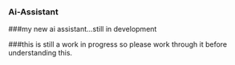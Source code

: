 ### Ai-Assistant
###my new ai assistant...still in development



###this is still a work in progress so please work through it before understanding this.

